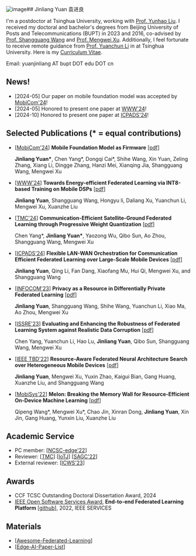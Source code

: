 ![image](https://github.com/user-attachments/assets/bdb53f53-dbce-48f8-9507-2080daa39591)## Jinliang Yuan  袁进良

I'm a postdoctor at Tsinghua University, working with [Prof. Yunhao Liu](http://tns.thss.tsinghua.edu.cn/~yunhao/en.html). I received my doctoral and bachelor's degrees from Beijing University of Posts and Telecommunications (BUPT) in 2023 and 2016, co-advised by [Prof. Shangguang Wang](http://www.sguangwang.com/) and [Prof. Mengwei Xu](https://xumengwei.github.io/). Additionally, I feel fortunate to receive remote guidance from [Prof. Yuanchun Li](https://yuanchun-li.github.io/) in at Tsinghua University. Here is my [Curriculum Vitae](/cv-yuan.pdf).

Email: yuanjinliang AT bupt DOT edu DOT cn

## News!
- \[2024-05\] Our paper on mobile foundation model was accepted by [MobiCom'24](https://www.sigmobile.org/mobicom/2024/)!
- \[2024-05\] Honored to present one paper at [WWW'24](https://www2024.thewebconf.org/)!
- \[2024-10\] Honored to present one paper at [ICPADS'24](https://attend.ieee.org/icpads/)!
## Selected Publications (* = equal contributions)

- \[[MobiCom'24](https://www.sigmobile.org/mobicom/2024/)] **Mobile Foundation Model as Firmware** \[[pdf](https://dl.acm.org/doi/10.1145/3636534.3649361)\]

  **Jinliang Yuan\***, Chen Yang\*, Dongqi Cai\*, Shihe Wang, Xin Yuan, Zeling Zhang, Xiang Li, Dingge Zhang, Hanzi Mei, Xianqing Jia, Shangguang Wang, Mengwei Xu

- \[[WWW'24](https://www2024.thewebconf.org/)] **Towards Energy-efficient Federated Learning via INT8-based Training on Mobile DSPs** \[[pdf](https://dl.acm.org/doi/10.1145/3589334.3645341)\]

  **Jinliang Yuan**, Shangguang Wang, Hongyu li, Daliang Xu, Yuanchun Li, Mengwei Xu, Xuanzhe Liu

- \[[TMC'24](https://ieeexplore.ieee.org/xpl/RecentIssue.jsp?punumber=7755)\] **Communication-Efficient Satellite-Ground Federated Learning through Progressive Weight Quantization** \[[pdf](https://ieeexplore.ieee.org/document/10415259)\]

  Chen Yang\*, **Jinliang Yuan\***, Yaozong Wu, Qibo Sun, Ao Zhou, Shangguang Wang, Mengwei Xu
  
- \[[ICPADS'24](https://attend.ieee.org/icpads/)\] **Flexible LAN-WAN Orchestration for Communication Efficient Federated Learning over Large-Scale Mobile Devices** \[[pdf](https://attend.ieee.org/icpads/)\]

  **Jinliang Yuan**, Qing Li, Fan Dang, Xiaofang Mu, Hui Qi, Mengwei Xu, and Shangguang Wang

- \[[INFOCOM'23](https://infocom2023.ieee-infocom.org/)\] **Privacy as a Resource in Differentially Private Federated Learning** \[[pdf](https://ieeexplore.ieee.org/stamp/stamp.jsp?tp=&arnumber=10228953)\]

  **Jinliang Yuan**, Shangguang Wang, Shihe Wang, Yuanchun Li, Xiao Ma, Ao Zhou, Mengwei Xu

- \[[ISSRE'23](https://issre.github.io/2023/)\] **Evaluating and Enhancing the Robustness of Federated Learning System against Realistic Data Corruption** \[[pdf](https://ieeexplore.ieee.org/stamp/stamp.jsp?tp=&arnumber=10301246)\]

  Chen Yang, Yuanchun Li, Hao Lu, **Jinliang Yuan**, Qibo Sun, Shangguang Wang, Mengwei Xu

- \[[IEEE TBD'22](https://ieeexplore.ieee.org/document/9835002)\] **Resource-Aware Federated Neural Architecture Search over Heterogeneous Mobile Devices** \[[pdf](https://ieeexplore.ieee.org/stamp/stamp.jsp?tp=&arnumber=9973344)\]

  **Jinliang Yuan**, Mengwei Xu, Yuxin Zhao, Kaigui Bian, Gang Huang, Xuanzhe Liu, and Shangguang Wang

- \[[MobiSys'22](https://www.sigmobile.org/mobisys/2022/)\] **Melon: Breaking the Memory Wall for Resource-Efficient On-Device Machine Learning** \[[pdf](https://xumengwei.github.io/files/MobiSys22-Melo.pdf)\]

  Qipeng Wang\*, Mengwei Xu\*, Chao Jin, Xinran Dong, **Jinliang Yuan**, Xin Jin, Gang Huang, Yunxin Liu, Xuanzhe Liu

## Academic Service
- PC member: \[[NCSC-edge'22](https://conf.ccf.org.cn/web/api/m9644563065535242241649985902214.action)\] 
- Reviewer: \[[TMC](https://ieeexplore.ieee.org/xpl/RecentIssue.jsp?punumber=7755)\] \[[IoTJ](https://ieee-iotj.org/)\] \[[SAGC'22](https://data-com.org/sagc2022/)\] 
- External reviewer: \[[ICWS'23](https://conferences.computer.org/icws/2023/)\] 


## Awards
- CCF TCSC Outstanding Doctoral Dissertation Award, 2024
- [IEEE Open Software Services Award](https://conferences.computer.org/services/2022/awards/oss_award.html), **End-to-end Federated Learning Platform** \[[github](https://github.com/UbiquitousLearning/End2end-Federated-Learning)\], 2022, IEEE SERVICES

## Materials
- \[[Awesome-Federated-Learning](https://github.com/chaoyanghe/Awesome-Federated-Learning#Natural-language-Processing)\]
- \[[Edge-AI-Paper-List](https://github.com/xumengwei/Edge-AI-Paper-List)\]
  
<!--- 
**I care system software for addressing challenges raised by new workloads and new hardware. My recent work includes OS support for stream processing, for heterogeneous memory, and for wearable devices.**
-->
